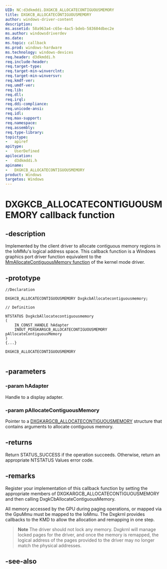 ```yaml
---
UID: NC:d3dkmddi.DXGKCB_ALLOCATECONTIGUOUSMEMORY
title: DXGKCB_ALLOCATECONTIGUOUSMEMORY
author: windows-driver-content
description:
ms.assetid: 58a963a4-c65e-4ac5-bdeb-583604dbec2e
ms.author: windowsdriverdev
ms.date:
ms.topic: callback
ms.prod: windows-hardware
ms.technology: windows-devices
req.header: d3dkmddi.h
req.include-header:
req.target-type:
req.target-min-winverclnt:
req.target-min-winversvr:
req.kmdf-ver:
req.umdf-ver:
req.lib:
req.dll:
req.irql:
req.ddi-compliance:
req.unicode-ansi:
req.idl:
req.max-support:
req.namespace:
req.assembly:
req.type-library:
topictype:
-	apiref
apitype:
-	UserDefined
apilocation:
-	d3dkmddi.h
apiname:
-	DXGKCB_ALLOCATECONTIGUOUSMEMORY
product: Windows
targetos: Windows
---
```


# DXGKCB_ALLOCATECONTIGUOUSMEMORY callback function

## -description

Implemented by the client driver to allocate contiguous memory regions in the IoMMu's logical address space. This callback function is a Windows graphics port driver function equivalent to the [MmAllocateContiguousMemory function](..\wdm\nf-wdm-mmallocatecontiguousmemory.md) of the kernel mode driver.

## -prototype

```
//Declaration

DXGKCB_ALLOCATECONTIGUOUSMEMORY DxgkcbAllocatecontiguousmemory;

// Definition

NTSTATUS DxgkcbAllocatecontiguousmemory
(
	IN_CONST_HANDLE hAdapter
	INOUT_PDXGKARGCB_ALLOCATECONTIGUOUSMEMORY pAllocateContiguousMemory
)
{...}

DXGKCB_ALLOCATECONTIGUOUSMEMORY


```

## -parameters

### -param hAdapter

Handle to a display adapter.

### -param pAllocateContiguousMemory

Pointer to a [DXGKARGCB_ALLOCATECONTIGUOUSMEMORY](ns-d3dkmddi-_dxgkargcb_allocatecontiguousmemory.md) structure that contains arguments to allocate contiguous memory.

## -returns

Return STATUS_SUCCESS if the operation succeeds. Otherwise, return an appropriate NTSTATUS Values error code.

## -remarks

Register your implementation of this callback function by setting the appropriate members of DXGKARGCB_ALLOCATECONTIGUOUSMEMORY and then calling DxgkCbAllocateContiguousMemory.

All memory accessed by the GPU during paging operations, or mapped via the GpuMmu must be mapped to the IoMmu. The Dxgkrnl provides callbacks to the KMD to allow the allocation and remapping in one step.

>**Note** The driver should not lock any memory. Dxgkrnl will manage locked pages for the driver, and once the memory is remapped, the logical address of the pages provided to the driver may no longer match the physical addresses.

## -see-also